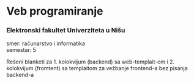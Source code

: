 # Veb programiranje
### Elektronski fakultet Univerziteta u Nišu
smer: računarstvo i informatika<br>
semestar: 5

Rešeni blanketi za 1. kolokvijum (backend) sa web-templait-om i 2. kolokvijum (fromtent) sa templaitom za vežbanje frontend-a bez pisanja backend-a
